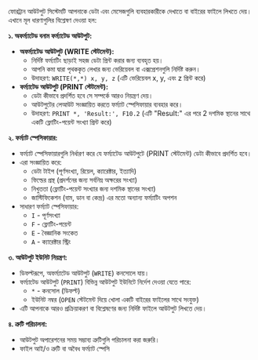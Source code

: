 ফোরট্রান আউটপুট সিস্টেমটি আপনাকে ডেটা এবং মেসেজগুলি ব্যবহারকারীকে দেখাতে বা বাইরের ফাইলে লিখতে দেয়। এখানে মূল ধারণাগুলির বিশ্লেষণ দেওয়া হল:

**১. অফর্ম্যাটেড বনাম ফর্ম্যাটেড আউটপুট:**

- **অফর্ম্যাটেড আউটপুট (WRITE স্টেটমেন্ট):**
    - নির্দিষ্ট ফর্ম্যাটিং ছাড়াই সহজ ডেটা প্রিন্ট করার জন্য ব্যবহৃত হয়।
    - আপনি কমা দ্বারা পৃথককৃত লেখার জন্য ভেরিয়েবল বা এক্সপ্রেশনগুলি নির্দিষ্ট করুন।
    - উদাহরণ: `WRITE(*,*) x, y, z` (এটি ভেরিয়েবল x, y, এবং z প্রিন্ট করে)
- **ফর্ম্যাটেড আউটপুট (PRINT স্টেটমেন্ট):**
    - ডেটা কীভাবে প্রদর্শিত হবে সে সম্পর্কে আরও নিয়ন্ত্রণ দেয়।
    - আউটপুটের লেআউট সংজ্ঞায়িত করতে ফর্ম্যাট স্পেসিফায়ার ব্যবহার করে।
    - উদাহরণ: `PRINT *, 'Result:', F10.2` (এটি "Result:" এর পরে 2 দশমিক স্থানের সাথে একটি ফ্লোটিং-পয়েন্ট সংখ্যা প্রিন্ট করে)

**২. ফর্ম্যাট স্পেসিফায়ার:**

- ফর্ম্যাট স্পেসিফায়ারগুলি নির্ধারণ করে যে ফর্ম্যাটেড আউটপুটে (PRINT স্টেটমেন্ট) ডেটা কীভাবে প্রদর্শিত হবে।
- এরা সংজ্ঞায়িত করে:
    - ডেটা টাইপ (পূর্ণসংখ্যা, রিয়েল, ক্যারেক্টার, ইত্যাদি)
    - ফিল্ডের প্রস্থ (প্রদর্শনের জন্য সর্বনিম্ন অক্ষরের সংখ্যা)
    - নিখুততা (ফ্লোটিং-পয়েন্ট সংখ্যার জন্য দশমিক স্থানের সংখ্যা)
    - জাস্টিফিকেশন (বাম, ডান বা কেন্দ্র) এর মতো অন্যান্য ফর্ম্যাটিং অপশন
- সাধারণ ফর্ম্যাট স্পেসিফায়ার:
    - `I` - পূর্ণসংখ্যা
    - `F` - ফ্লোটিং-পয়েন্ট
    - `E` - বৈজ্ঞানিক সংকেত
    - `A` - ক্যারেক্টার স্ট্রিং

**৩. আউটপুট ইউনিট নিয়ন্ত্রণ:**

- ডিফল্টরূপে, অফর্ম্যাটেড আউটপুট (`WRITE`) কনসোলে যায়।
- ফর্ম্যাটেড আউটপুট (`PRINT`) বিভিন্ন আউটপুট ইউনিটে নির্দেশ দেওয়া যেতে পারে:
    - `*` - কনসোল (ডিফল্ট)
    - ইউনিট নম্বর (`OPEN` স্টেটমেন্ট দিয়ে খোলা একটি বাইরের ফাইলের সাথে সংযুক্ত)
- এটি আপনাকে আরও প্রক্রিয়াকরণ বা বিশ্লেষণের জন্য নির্দিষ্ট ফাইলে আউটপুট লিখতে দেয়।

**৪. ত্রুটি পরিচালনা:**

- আউটপুট অপারেশনের সময় সম্ভাব্য ত্রুটিগুলি পরিচালনা করা জরুরি।
- ফাইল আই/ও ত্রুটি বা অবৈধ ফর্ম্যাট স্পেসি